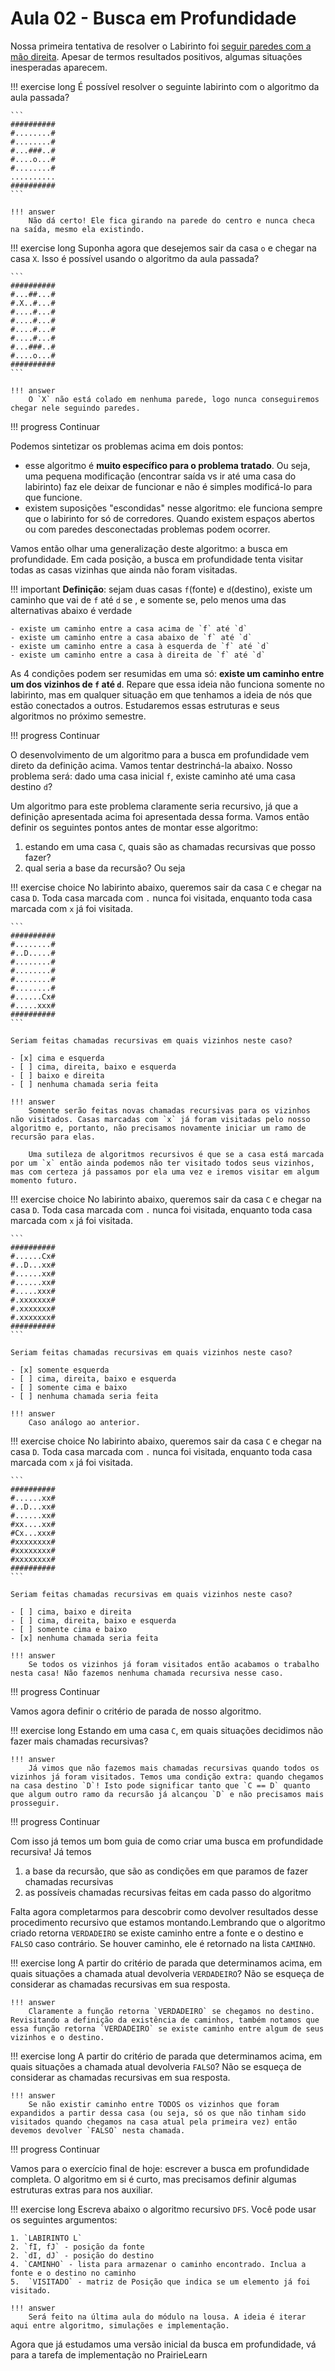 # Aula 02 - Busca em Profundidade

Nossa primeira tentativa de resolver o Labirinto foi [seguir paredes com a mão direita](seguir-parede.md). Apesar de termos resultados positivos, algumas situações inesperadas aparecem.


!!! exercise long
    É possível resolver o seguinte labirinto com o algoritmo da aula passada?

    ```
    ##########
    #........#
    #........#
    #...###..#
    #....o...#
    #........#
    ..........
    ##########
    ```

    !!! answer
        Não dá certo! Ele fica girando na parede do centro e nunca checa na saída, mesmo ela existindo.

!!! exercise long
    Suponha agora que desejemos sair da casa `o`  e chegar na casa `X`. Isso é possível usando o algoritmo da aula passada?

    ```
    ##########
    #...##...#
    #.X..#...#
    #....#...#
    #....#...#
    #....#...#
    #....#...#
    #...###..#
    #....o...#
    ##########
    ```

    !!! answer
        O `X` não está colado em nenhuma parede, logo nunca conseguiremos chegar nele seguindo paredes. 

!!! progress
    Continuar

Podemos sintetizar os problemas acima em dois pontos:

- esse algoritmo é **muito específico para o problema tratado**. Ou seja, uma pequena modificação (encontrar saída vs ir até uma casa do labirinto) faz ele deixar de funcionar e não é simples modificá-lo para que funcione.
- existem suposições "escondidas" nesse algoritmo: ele funciona sempre que o labirinto for só de corredores. Quando existem espaços abertos ou com paredes desconectadas problemas podem ocorrer. 

Vamos então olhar uma generalização deste algoritmo: a busca em profundidade. Em cada posição, a busca em profundidade tenta visitar todas as casas vizinhas que ainda não foram visitadas. 

!!! important
    **Definição**: sejam duas casas `f`(fonte) e  `d`(destino), existe um caminho que vai de `f` até `d` se , e somente se, pelo menos uma das alternativas abaixo é verdade

    - existe um caminho entre a casa acima de `f` até `d`
    - existe um caminho entre a casa abaixo de `f` até `d`
    - existe um caminho entre a casa à esquerda de `f` até `d`
    - existe um caminho entre a casa à direita de `f` até `d`

As 4 condições podem ser resumidas em uma só: **existe um caminho entre um dos vizinhos de `f` até `d`**. Repare que essa ideia não funciona somente no labirinto, mas em qualquer situação em que tenhamos a ideia de nós que estão conectados a outros. Estudaremos essas estruturas e seus algoritmos no próximo semestre. 

!!! progress 
    Continuar


 O desenvolvimento de um algoritmo para a busca em profundidade vem direto da definição acima. Vamos tentar destrinchá-la abaixo. Nosso problema será: dado uma casa inicial `f`, existe caminho até uma casa destino `d`?

 Um algoritmo para este problema claramente seria recursivo, já que a definição apresentada acima foi apresentada dessa forma. Vamos então definir os seguintes pontos antes de montar esse algoritmo:

 1. estando em uma casa `C`, quais são as chamadas recursivas que posso fazer?
 1. qual seria a base da recursão? Ou seja 


!!! exercise choice
    No labirinto abaixo, queremos sair da casa `C` e chegar na casa `D`. Toda casa marcada com `.` nunca foi visitada, enquanto toda casa marcada com `x` já foi visitada. 

    ```
    ##########
    #........#
    #..D.....#
    #........#
    #........#
    #........#
    #........#
    #......Cx#
    #.....xxx#
    ##########
    ```

    Seriam feitas chamadas recursivas em quais vizinhos neste caso?

    - [x] cima e esquerda
    - [ ] cima, direita, baixo e esquerda
    - [ ] baixo e direita
    - [ ] nenhuma chamada seria feita

    !!! answer
        Somente serão feitas novas chamadas recursivas para os vizinhos não visitados. Casas marcadas com `x` já foram visitadas pelo nosso algoritmo e, portanto, não precisamos novamente iniciar um ramo de recursão para elas. 

        Uma sutileza de algoritmos recursivos é que se a casa está marcada por um `x` então ainda podemos não ter visitado todos seus vizinhos, mas com certeza já passamos por ela uma vez e iremos visitar em algum momento futuro.


!!! exercise choice
    No labirinto abaixo, queremos sair da casa `C` e chegar na casa `D`. Toda casa marcada com `.` nunca foi visitada, enquanto toda casa marcada com `x` já foi visitada. 

    ```
    ##########
    #......Cx#
    #..D...xx#
    #......xx#
    #......xx#
    #.....xxx#
    #.xxxxxxx#
    #.xxxxxxx#
    #.xxxxxxx#
    ##########
    ```

    Seriam feitas chamadas recursivas em quais vizinhos neste caso?

    - [x] somente esquerda
    - [ ] cima, direita, baixo e esquerda
    - [ ] somente cima e baixo
    - [ ] nenhuma chamada seria feita

    !!! answer
        Caso análogo ao anterior.




!!! exercise choice
    No labirinto abaixo, queremos sair da casa `C` e chegar na casa `D`. Toda casa marcada com `.` nunca foi visitada, enquanto toda casa marcada com `x` já foi visitada. 

    ```
    ##########
    #......xx#
    #..D...xx#
    #......xx#
    #xx....xx#
    #Cx...xxx#
    #xxxxxxxx#
    #xxxxxxxx#
    #xxxxxxxx#
    ##########
    ```

    Seriam feitas chamadas recursivas em quais vizinhos neste caso?

    - [ ] cima, baixo e direita
    - [ ] cima, direita, baixo e esquerda
    - [ ] somente cima e baixo
    - [x] nenhuma chamada seria feita

    !!! answer
        Se todos os vizinhos já foram visitados então acabamos o trabalho nesta casa! Não fazemos nenhuma chamada recursiva nesse caso. 

!!! progress
    Continuar

Vamos agora definir o critério de parada de nosso algoritmo. 

!!! exercise long
    Estando em uma casa `C`, em quais situações decidimos não fazer mais chamadas recursivas?

    !!! answer
        Já vimos que não fazemos mais chamadas recursivas quando todos os vizinhos já foram visitados. Temos uma condição extra: quando chegamos na casa destino `D`! Isto pode significar tanto que `C == D` quanto que algum outro ramo da recursão já alcançou `D` e não precisamos mais prosseguir.

!!! progress
    Continuar

Com isso já temos um bom guia de como criar uma busca em profundidade recursiva! Já temos 

1. a base da recursão, que são as condições em que paramos de fazer chamadas recursivas
2. as possíveis chamadas recursivas feitas em cada passo do algoritmo

Falta agora completarmos para descobrir como devolver resultados desse procedimento recursivo que estamos montando.Lembrando que o algoritmo criado retorna `VERDADEIRO` se existe caminho entre a fonte e o destino e `FALSO` caso contrário. Se houver caminho, ele é retornado na lista `CAMINHO`. 

!!! exercise long
    A partir do critério de parada que determinamos acima, em quais situações a chamada atual devolveria `VERDADEIRO`? Não se esqueça de considerar as chamadas recursivas em sua resposta.

    !!! answer
        Claramente a função retorna `VERDADEIRO` se chegamos no destino. Revisitando a definição da existência de caminhos, também notamos que essa função retorna `VERDADEIRO` se existe caminho entre algum de seus vizinhos e o destino.

!!! exercise long
    A partir do critério de parada que determinamos acima, em quais situações a chamada atual devolveria `FALSO`? Não se esqueça de considerar as chamadas recursivas em sua resposta.

    !!! answer
        Se não existir caminho entre TODOS os vizinhos que foram expandidos a partir dessa casa (ou seja, só os que não tinham sido visitados quando chegamos na casa atual pela primeira vez) então devemos devolver `FALSO` nesta chamada. 

!!! progress 
    Continuar


Vamos para o exercício final de hoje: escrever a busca em profundidade completa. O algoritmo em si é curto, mas precisamos definir algumas estruturas extras para nos auxiliar.

!!! exercise long
    Escreva abaixo o algoritmo recursivo `DFS`. Você pode usar os seguintes argumentos:

    1. `LABIRINTO L`
    2. `fI, fJ` - posição da fonte
    2. `dI, dJ` - posição do destino
    4. `CAMINHO` - lista para armazenar o caminho encontrado. Inclua a fonte e o destino no caminho
    5.  `VISITADO` - matriz de Posição que indica se um elemento já foi visitado. 

    !!! answer
        Será feito na última aula do módulo na lousa. A ideia é iterar aqui entre algoritmo, simulações e implementação. 


Agora que já estudamos uma versão inicial da busca em profundidade, vá para a tarefa de implementação no PrairieLearn
